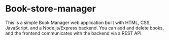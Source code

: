 # Book-store-manager
This is a simple Book Manager web application built with HTML, CSS, JavaScript, and a Node.js/Express backend. You can add and delete books, and the frontend communicates with the backend via a REST API.
